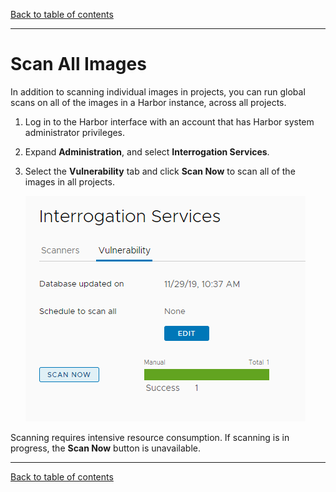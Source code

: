 [Back to table of contents](../../index.md)

----------

# Scan All Images

In addition to scanning individual images in projects, you can run global scans on all of the images in a Harbor instance, across all projects.

1. Log in to the Harbor interface with an account that has Harbor system administrator privileges.
1. Expand **Administration**, and select **Interrogation Services**. 
1. Select the **Vulnerability** tab and click **Scan Now** to scan all of the images in all projects.

   ![Scan all images](../../img/scan_all.png)
   
Scanning requires intensive resource consumption. If scanning is in progress, the **Scan Now** button is unavailable.

----------

[Back to table of contents](../../index.md)
